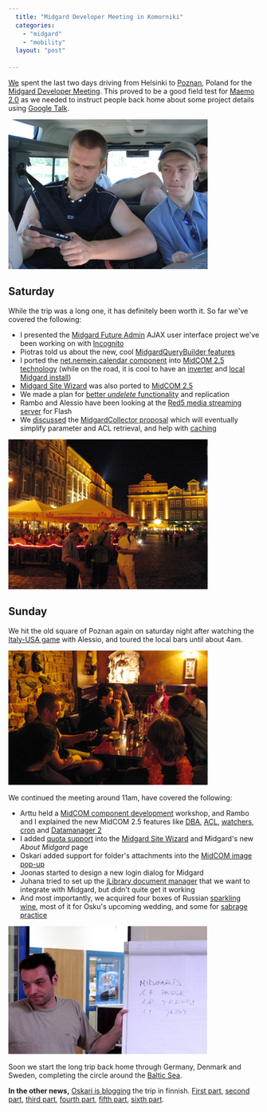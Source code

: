 ```yaml
---
  title: "Midgard Developer Meeting in Komorniki"
  categories: 
    - "midgard"
    - "mobility"
  layout: "post"

---
```

[We][1] spent the last two days driving from Helsinki to [Poznan][3], Poland for the [Midgard Developer Meeting][2]. This proved to be a good field test for [Maemo 2.0][14] as we needed to instruct people back home about some project details using [Google Talk][15].

![Instructing office through Maemo's Google Talk](/files/Arttu_using_770.jpg)

## Saturday

While the trip was a long one, it has definitely been worth it. So far we've covered the following:

* I presented the [Midgard Future Admin][5] AJAX user interface project we've been working on with [Incognito][4]
* Piotras told us about the new, cool [MidgardQueryBuilder features][6]
* I ported the [net.nemein.calendar component][7] into [MidCOM 2.5 technology][8] (while on the road, it is cool to have an [inverter][20] and [local Midgard install][19])
* [Midgard Site Wizard][9] was also ported to [MidCOM 2.5][8]
* We made a plan for [better _undelete_ functionality][10] and replication
* Rambo and Alessio have been looking at the [Red5 media streaming server][13] for Flash
* We [discussed][31] the [MidgardCollector proposal][32] which will eventually simplify parameter and ACL retrieval, and help with [caching][33]

![Exploring Poznan's night life](/files/Poznan_old_town.jpg)

## Sunday

We hit the old square of Poznan again on saturday night after watching the [Italy-USA game][21] with Alessio, and toured the local bars until about 4am.

![In Columbus Pub](/files/Basement_of_Columbus_pub_Poznan.jpg)

We continued the meeting around 11am, have covered the following:

* Arttu held a [MidCOM component development][11] workshop, and Rambo and I explained the new MidCOM 2.5 features like [DBA][35], [ACL][34], [watchers][36], [cron][37] and [Datamanager 2][38]
* I added [quota support][22] into the [Midgard Site Wizard][9] and Midgard's new _About Midgard_ page
* Oskari added support for folder's attachments into the [MidCOM image pop-up][24]
* Joonas started to design a new login dialog for Midgard
* Juhana tried to set up the [jLibrary document manager][25] that we want to integrate with Midgard, but didn't quite get it working
* And most importantly, we acquired four boxes of Russian [sparkling wine][29], most of it for Osku's upcoming wedding, and some for [sabrage practice][30]

![Piotras explains fashionability of different Midgard releases](/files/Piotras_explains_Midgard_fashionability.jpg)

Soon we start the long trip back home through Germany, Denmark and Sweden, completing the circle around the [Baltic Sea][23].

__In the other news,__ [Oskari is blogging][16] the trip in finnish. [First part][17], [second part][18], [third part][26], [fourth part][27], [fifth part][28], [sixth part][39].

[1]: http://www.nemein.com/en/
[2]: http://www.midgard-project.org/community/events/e4f69dcc5fa78db88a9396a8f300dbad.html
[3]: http://en.wikipedia.org/wiki/Poznan
[4]: http://www.incognito.fi/
[5]: http://www.kaktus.cc/weblog/midcom-ajax-user-interface.html
[6]: http://www.kaktus.cc/weblog/new-midgardquerybuilder-features.html
[7]: http://pear.midcom-project.org/index.php?package=net_nemein_calendar&release=1.0.1&downloads
[8]: http://www.midgard-project.org/documentation/midcom-development-technical-notes/
[9]: http://www.midgard-project.org/documentation/midgard-admin-sitewizard/
[10]: http://www.midgard-project.org/development/mrfc/0030.html
[11]: http://www.midgard-project.org/documentation/midcom-component-development/
[12]: http://www.kaktus.cc/weblog/midgard-developer-meeting.html
[13]: http://osflash.org/red5
[14]: http://bergie.iki.fi/blog/internet-tablet-os-2006-beta-is-out/
[15]: http://www.google.com/talk/
[16]: http://www.affronter.com/
[17]: http://www.affronter.com/blog_comment.asp?entry=83
[18]: http://www.affronter.com/blog_comment.asp?entry=84
[19]: http://bergie.iki.fi/blog/midgard-for-mac/
[20]: http://en.wikipedia.org/wiki/Inverter_%28electrical%29
[21]: http://en.wikipedia.org/wiki/2006_FIFA_World_Cup#Group_E
[22]: http://www.midgard-project.org/documentation/concepts-quota/
[23]: http://en.wikipedia.org/wiki/Baltic_Sea
[24]: http://pear.midcom-project.org/index.php?package=midcom_helper_imagepopup
[25]: http://jlibrary.sourceforge.net/
[26]: http://www.affronter.com/blog_comment.asp?entry=85
[27]: http://www.affronter.com/blog_comment.asp?entry=86
[28]: http://www.affronter.com/blog_comment.asp?entry=87
[29]: http://en.wikipedia.org/wiki/Sparkling_wine
[30]: http://www.bergie.iki.fi/moblog/2006-06-03-1149357902
[31]: http://www.kaktus.cc/weblog/midgard-collector.html
[32]: http://www.midgard-project.org/development/mrfc/0029.html
[33]: http://www.midgard-project.org/development/mrfc/0031.html
[34]: http://www.nathan-syntronics.de/midgard/midcom/midcom-2_6/acl-tutorial.html
[35]: http://www.nathan-syntronics.de/midgard/midcom/midcom-2_6/db-api.html
[36]: http://www.bergie.iki.fi/blog/midcom-and-content-update-notifications/
[37]: http://www.midgard-project.org/api-docs/midcom/dev/midcom.services/midcom_services_cron.html
[38]: http://www.midgard-project.org/documentation/midcom-2-5-datamanger-rewrite/
[39]: http://www.affronter.com/blog_comment.asp?entry=88